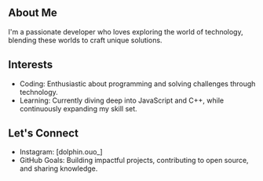 ## About Me
I'm a passionate developer who loves exploring the world of technology, blending these worlds to craft unique solutions.

## Interests
 - Coding: Enthusiastic about programming and solving challenges through technology.
 - Learning: Currently diving deep into JavaScript and C++, while continuously expanding my skill set.


## Let's Connect
- Instagram: [dolphin.ouo_]
- GitHub Goals: Building impactful projects, contributing to open source, and sharing knowledge.
<!---
dolphinouo/dolphinouo is a ✨ special ✨ repository because its `README.md` (this file) appears on your GitHub profile.
You can click the Preview link to take a look at your changes.
--->
